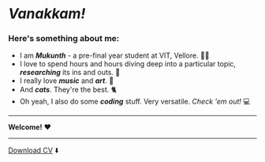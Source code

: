 # _Vanakkam!_

### Here's something about me:

<ul>
  <li> I am <i><b>Mukunth</b></i> - a pre-final year student at VIT, Vellore. 👨‍🎓 </li> 
  <li> I love to spend hours and hours diving deep into a particular topic, <i><b>researching</b></i> its ins and outs. 📖 </li>
  <li> I really love <i><b>music</b></i> and <i><b>art</b></i>. 🎵 </li>
  <li> And <i><b>cats</b></i>. They're the best. 🐈 </li>
  <li> Oh yeah, I also do some <i><b>coding</b></i> stuff. Very versatile. <i>Check 'em out!</i> 💻 </li>
 </ul>
 <hr>
 
 **Welcome!** ❤️
<hr>
<a href = "https://drive.google.com/file/d/118WmWIMli7em4tRpWq0F_AayrY4d9vN-/view?usp=sharing">Download CV</a> ⬇️
